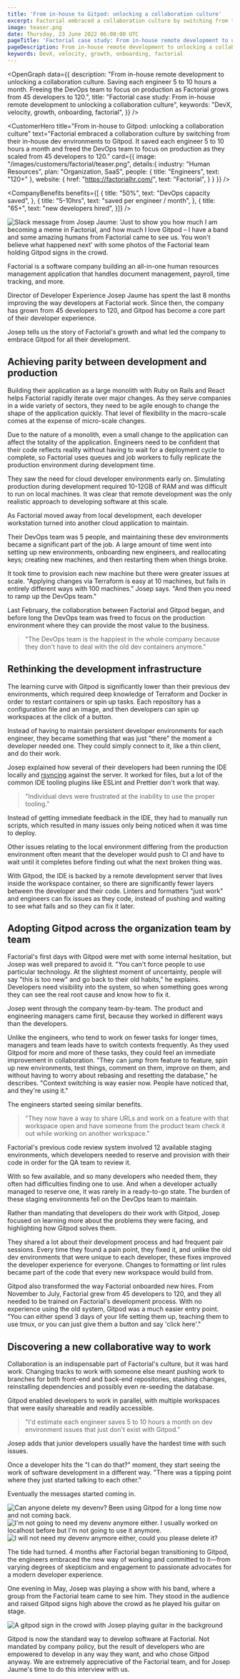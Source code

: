 ```yaml
---
title: 'From in-house to Gitpod: unlocking a collaboration culture'
excerpt: Factorial embraced a collaboration culture by switching from their in-house dev environments to Gitpod. It saved each engineer 5 to 10 hours a month and freed the DevOps team to focus on production as they scaled from 45 developers to 120.
image: teaser.png
date: Thursday, 23 June 2022 06:00:00 UTC
pageTitle: 'Factorial case study: From in-house remote development to unlocking a collaboration culture'
pageDescription: From in-house remote development to unlocking a collaboration culture. Saving each engineer 5 to 10 hours a month. Freeing the DevOps team to focus on production as Factorial grows from 45 developers to 120.
keywords: DevX, velocity, growth, onboarding, factorial
---
```


<script lang="ts">
	import CustomerHero from "$lib/components/customers/customer-hero.svelte";
	import CompanyBenefits from "$lib/components/customers/company-benefits.svelte";
	import Section from "$lib/components/section.svelte";
	import Story from "$lib/components/customers/story.svelte";
	import Quote from "$lib/components/quote.svelte";
  	import OpenGraph from "$lib/components/open-graph.svelte";
</script>

<OpenGraph
data={{
    description:
      "From in-house remote development to unlocking a collaboration culture. Saving each engineer 5 to 10 hours a month. Freeing the DevOps team to focus on production as Factorial grows from 45 developers to 120.",
    title: "Factorial case study: From in-house remote development to unlocking a collaboration culture",
    keywords: "DevX, velocity, growth, onboarding, factorial",
  }}
/>

<CustomerHero
title="From in-house to Gitpod: unlocking a collaboration culture"
text="Factorial embraced a collaboration culture by switching from their in-house dev environments to Gitpod. It saved each engineer 5 to 10 hours a month and freed the DevOps team to focus on production as they scaled from 45 developers to 120."
card={{
		image: "/images/customers/factorial/teaser.png",
		details:{
			industry: "Human Resources",
			plan: "Organization, SaaS",
			people: {
				title: "Engineers",
				text: "120+"
			},
			website: {
				href: "https://factorialhr.com/",
				text: "Factorial",
			}
		}
	}}
/>

<CompanyBenefits
benefits={[
{
title: "50%",
text: "DevOps capacity saved",
},
{
title: "5-10hrs",
text: "saved per engineer / month",
},
{
title: "65+",
text: "new developers hired",
}]}
/>

<Section>
	<Quote
		quote="You can either spend 3 days of your life setting them up and teaching them how the environment works, or you can give them a button and say &lsquo;click here&rsquo;."
		author={{
			name: "Josep Jaume",
			jobTitle: "Senior Director of Developer Experience at Factorial",
		}}
	/>
</Section>

<Story bannerImg="/images/customers/factorial/banner.png" text="From in-house to Gitpod: unlocking a collaboration culture">

<img src="/images/customers/factorial/josep-band-slack.png" alt="Slack message from Josep Jaume: 'Just to show you how much I am becoming a meme in Factorial, and how much I love Gitpod – I have a band and some amazing humans from Factorial came to see us. You won't believe what happened next' with some photos of the Factorial team holding Gitpod signs in the crowd." class="rounded-t-2xl">

Factorial is a software company building an all-in-one human resources management application that handles document management, payroll, time tracking, and more.

Director of Developer Experience Josep Jaume has spent the last 8 months improving the way developers at Factorial work. Since then, the company has grown from 45 developers to 120, and Gitpod has become a core part of their developer experience.

Josep tells us the story of Factorial's growth and what led the company to embrace Gitpod for all their development.

## Achieving parity between development and production

Building their application as a large monolith with Ruby on Rails and React helps Factorial rapidly iterate over major changes. As they serve companies in a wide variety of sectors, they need to be agile enough to change the shape of the application quickly. That level of flexibility in the macro-scale comes at the expense of micro-scale changes.

Due to the nature of a monolith, even a small change to the application can affect the totality of the application. Engineers need to be confident that their code reflects reality without having to wait for a deployment cycle to complete, so Factorial uses queues and job workers to fully replicate the production environment during development time.

They saw the need for cloud developer environments early on. Simulating production during development required 10-12GB of RAM and was difficult to run on local machines. It was clear that remote development was the only realistic approach to developing software at this scale.

As Factorial moved away from local development, each developer workstation turned into another cloud application to maintain.

Their DevOps team was 5 people, and maintaining these dev environments became a significant part of the job. A large amount of time went into setting up new environments, onboarding new engineers, and reallocating keys; creating new machines, and then restarting them when things broke.

It took time to provision each new machine but there were greater issues at scale. "Applying changes via Terraform is easy at 10 machines, but fails in entirely different ways with 100 machines." Josep says. "And then you need to ramp up the DevOps team."

Last February, the collaboration between Factorial and Gitpod began, and before long the DevOps team was freed to focus on the production environment where they can provide the most value to the business.

> "The DevOps team is the happiest in the whole company because they don't have to deal with the old dev containers anymore."

## Rethinking the development infrastructure

The learning curve with Gitpod is significantly lower than their previous dev environments, which required deep knowledge of Terraform and Docker in order to restart containers or spin up tasks. Each repository has a configuration file and an image, and then developers can spin up workspaces at the click of a button.

Instead of having to maintain persistent developer environments for each engineer, they became something that was just "there" the moment a developer needed one. They could simply connect to it, like a thin client, and do their work.

Josep explained how several of their developers had been running the IDE locally and [rsyncing](https://linux.die.net/man/1/rsync) against the server. It worked for files, but a lot of the common IDE tooling plugins like ESLint and Prettier don't work that way.

> "Individual devs were frustrated at the inability to use the proper tooling."

Instead of getting immediate feedback in the IDE, they had to manually run scripts, which resulted in many issues only being noticed when it was time to deploy.

Other issues relating to the local environment differing from the production environment often meant that the developer would push to CI and have to wait until it completes before finding out what the next broken thing was.

With Gitpod, the IDE is backed by a remote development server that lives inside the workspace container, so there are significantly fewer layers between the developer and their code. Linters and formatters "just work" and engineers can fix issues as they code, instead of pushing and waiting to see what fails and so they can fix it later.

## Adopting Gitpod across the organization team by team

Factorial's first days with Gitpod were met with some internal hesitation, but Josep was well prepared to avoid it. "You can't force people to use particular technology. At the slightest moment of uncertainty, people will say "this is too new" and go back to their old habits," he explains. Developers need visibility into the system, so when something goes wrong they can see the real root cause and know how to fix it.

Josep went through the company team-by-team. The product and engineering managers came first, because they worked in different ways than the developers.

Unlike the engineers, who tend to work on fewer tasks for longer times, managers and team leads have to switch contexts frequently. As they used Gitpod for more and more of these tasks, they could feel an immediate improvement in collaboration. "They can jump from feature to feature, spin up new environments, test things, comment on them, improve on them, and without having to worry about rebasing and resetting the database," he describes. "Context switching is way easier now. People have noticed that, and they're using it."

The engineers started seeing similar benefits.

> "They now have a way to share URLs and work on a feature with that workspace open and have someone from the product team check it out while working on another workspace."

Factorial's previous code review system involved 12 available staging environments, which developers needed to reserve and provision with their code in order for the QA team to review it.

With so few available, and so many developers who needed them, they often had difficulties finding one to use. And when a developer actually managed to reserve one, it was rarely in a ready-to-go state. The burden of these staging environments fell on the DevOps team to maintain.

Rather than mandating that developers do their work with Gitpod, Josep focused on learning more about the problems they were facing, and highlighting how Gitpod solves them.

They shared a lot about their development process and had frequent pair sessions. Every time they found a pain point, they fixed it, and unlike the old dev environments that were unique to each developer, these fixes improved the developer experience for everyone. Changes to formatting or lint rules became part of the code that every new workspace would build from.

Gitpod also transformed the way Factorial onboarded new hires. From November to July, Factorial grew from 45 developers to 120, and they all needed to be trained on Factorial's development process. With no experience using the old system, Gitpod was a much easier entry point. "You can either spend 3 days of your life setting them up, teaching them to use tmux, or you can just give them a button and say 'click here'."

## Discovering a new collaborative way to work

Collaboration is an indispensable part of Factorial's culture, but it was hard work. Changing tracks to work with someone else meant pushing work to branches for both front-end and back-end repositories, stashing changes, reinstalling dependencies and possibly even re-seeding the database.

Gitpod enabled developers to work in parallel, with multiple workspaces that were easily shareable and readily accessible.

> "I'd estimate each engineer saves 5 to 10 hours a month on dev environment issues that just don't exist with Gitpod."

Josep adds that junior developers usually have the hardest time with such issues.

Once a developer hits the "I can do that?" moment, they start seeing the work of software development in a different way. "There was a tipping point where they just started talking to each other."

Eventually the messages started coming in.

<div class="bg-white px-4 py-2 rounded-lg">
	<img src="/images/customers/factorial/slack-1.png" alt="Can anyone delete my devenv? Been using Gitpod for a long time now and not coming back." />
	<img src="/images/customers/factorial/slack-2.png" alt="I'm not going to need my devenv anymore either. I usually worked on localhost before but I'm not going to use it anymore." />
	<img src="/images/customers/factorial/slack-3.png" alt="I will not need my devenv anymore either, could you please delete it?" />
</div>

The tide had turned. 4 months after Factorial began transitioning to Gitpod, the engineers embraced the new way of working and committed to it—from varying degrees of skepticism and engagement to passionate advocates for a modern developer experience.

One evening in May, Josep was playing a show with his band, where a group from the Factorial team came to see him. They stood in the audience and raised Gitpod signs high above the crowd as he played his guitar on stage.

<div class="max-w-xl mx-auto">

![A gitpod sign in the crowd with Josep playing guitar in the background](/images/customers/factorial/sign-in-crowd.jpg)

</div>

Gitpod is now the standard way to develop software at Factorial. Not mandated by company policy, but the result of developers who are empowered to develop in any way they want, and who chose Gitpod anyway. We are extremely appreciative of the Factorial team, and for Josep Jaume's time to do this interview with us.

</Story>
